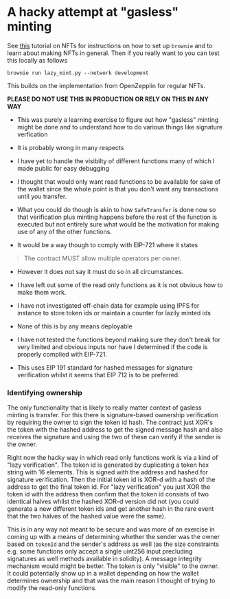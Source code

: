 # A hacky attempt at "gasless" minting

See [this](https://www.freecodecamp.org/news/how-to-make-an-nft-and-render-on-opensea-marketplace/) tutorial on NFTs for instructions on how to set up `brownie` and to learn about making NFTs in general. Then if you really want to you can test this locally as follows

`brownie run lazy_mint.py --network development`

This builds on the implementation from OpenZepplin for regular NFTs.

**PLEASE DO NOT USE THIS IN PRODUCTION OR RELY ON THIS IN ANY WAY**

- This was purely a learning exercise to figure out how "gasless" minting might be done and to understand how to do various things like signature verfication
- It is probably wrong in many respects
- I have yet to handle the visibilty of different functions many of which I made public for easy debugging

- I thought that would only want read functions to be available for sake of the wallet since the whole point is that you don't want any transactions until you transfer.

- What you could do though is akin to how `SafeTransfer` is done now so that verification plus minting happens before the rest of the function is executed but not entirely sure what would be the motivation for making use of any of the other functions.

- It would be a way though to comply with EIP-721 where it states

> The contract MUST allow multiple operators per owner.

- However it does not say it must do so in all circumstances. 

- I have left out some of the read only functions as it is not obvious how to make them work.

- I have not investigated off-chain data for example using IPFS for instance to store token ids or maintain a counter for lazily minted ids

- None of this is by any means deployable

- I have not tested the functions beyond making sure they don't break for very limited and obvious inputs nor have I determined if the code is properly complied with EIP-721.

- This uses EIP 191 standard for hashed messages for signature verification whilst it seems that EIP 712 is to be preferred.

### Identifying ownership

The only functionality that is likely to really matter context of gasless minting is transfer. For this there is signature-based ownership verification by requiring the owner to sign the token id hash. The contract just XOR's the token with the hashed address to get the signed message hash and also receives the signature and using the two of these can verify if the sender is the owner.

Right now the hacky way in which read only functions work is via a kind of "lazy verification". The token id is generated by duplicating a token hex string with 16 elements. This is signed with the address and hashed for signature verification. Then the initial token id is XOR-d with a hash of the address to get the final token id. For "lazy verification" you just XOR the token id with the address then confirm that the token id consists of two identical halves whilst the hashed XOR-d version did not (you could generate a new different token ids and get another hash in the rare event that the two halves of the hashed value were the same). 

This is in any way not meant to be secure and was more of an exercise in coming up with a means of determining whether the sender was the owner based on `tokenId` and the sender's address as well (as the size constraints e.g. some functions only accept a single uint256 input precluding signatures as well methods available in solidity). A message integrity mechanism would might be better. The token is only "visible" to the owner. It could potentially show up in a wallet depending on how the wallet determines ownership and that was the main reason I thought of trying to modify the read-only functions.



 

